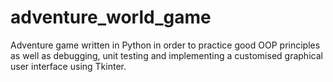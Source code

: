# adventure_world_game
Adventure game written in Python in order to practice good OOP principles as well as debugging, unit testing and implementing a customised graphical user interface using Tkinter.

